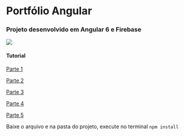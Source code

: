 # Portfólio Angular

### Projeto desenvolvido em Angular 6 e Firebase

[![](https://cdn-images-1.medium.com/max/1440/0*KQ0FdYpVUPrp1XJT)](https://cdn-images-1.medium.com/max/1440/0*KQ0FdYpVUPrp1XJT)

#### Tutorial 
[Parte 1](https://medium.com/kheronn.machado/angular-5-e-firebase-a05b84c22d1d )

[Parte 2]( https://medium.com/kheronn.machado/angular6-portfolio-part2-cde6d8575754)

[Parte 3]( https://medium.com/kheronn.machado/angular6-firebase-portfolio-part3-c63ba1cd83cd )

[Parte 4]( https://medium.com/kheronn.machado/angular6-parte4-7f7a82175b87 )

[Parte 5]( https://medium.com/kheronn.machado/angular6-firebase-parte5-6769204f77f4 )

Baixe o arquivo e na pasta do projeto, execute no terminal
`npm install`
